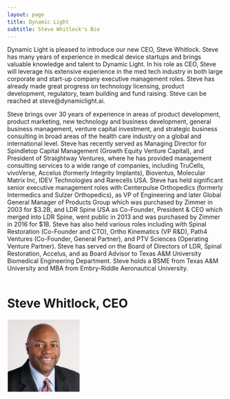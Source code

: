 ```yaml
---
layout: page
title: Dynamic Light
subtitle: Steve Whitlock's Bio
---
```

<div>
	<p>
Dynamic Light is pleased to introduce our new CEO, Steve Whitlock. Steve has many years of experience in medical device startups and brings valuable knowledge and talent to Dynamic Light. In his role as CEO, Steve will leverage his extensive experience in the med tech industry in both large corporate and start-up company executive management roles.  Steve has already made great progress on technology licensing, product development, regulatory, team building and fund raising.  Steve can be reached at steve@dynamiclight.ai. 
	</p>
 	<p>
Steve brings over 30 years of experience in areas of product development, product marketing, new technology and business development, general business management, venture capital investment, and strategic business consulting in broad areas of the health care industry on a global and international level.  Steve has recently served as Managing Director for Spindletop Capital Management (Growth Equity Venture Capital), and President of Straightway Ventures, where he has provided management consulting services to a wide range of companies, including TruCells, vivoVerse, Accelus (formerly Integrity Implants), Bioventus, Molecular Matrix Inc, IDEV Technologies and Rarecells USA.  Steve has held significant senior executive management roles with Centerpulse Orthopedics (formerly Intermedics and Sulzer Orthopedics), as VP of Engineering and later Global General Manager of Products Group which was purchased by Zimmer in 2003 for $3.2B, and LDR Spine USA as Co-Founder, President & CEO which merged into LDR Spine, went public in 2013 and was purchased by Zimmer in 2016 for $1B.  Steve has also held various roles including with Spinal Restoration (Co-Founder and CTO), Ortho Kinematics (VP R&D), Path4 Ventures (Co-Founder, General Partner), and PTV Sciences (Operating Venture Partner).  Steve has served on the Board of Directors of LDR, Spinal Restoration, Accelus, and as Board Advisor to Texas A&M University Biomedical Engineering Department.  Steve holds a BSME from Texas A&M University and MBA from Embry-Riddle Aeronautical University.
	</p>
 </div>
<div style="clear:both;height:0.2em;"></div>
<div>
	<p> 
		 <h1> Steve Whitlock, CEO </h1> 
			<div id="index-gallery;width=auto;">
				<div class="item">
    					<img src="/img/Steve.jpg" alt="" style="width:170px;height:170px"/>
  				</div>
			</div> 
	</p>
</div>
